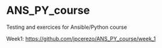# ANS_PY_course

Testing and exercices for Ansible/Python course

Week1: https://github.com/jpcerezo/ANS_PY_course/week_1
